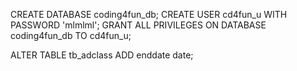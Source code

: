 CREATE DATABASE coding4fun_db;
CREATE USER cd4fun_u WITH PASSWORD 'mlmlml';
GRANT ALL PRIVILEGES ON DATABASE coding4fun_db TO cd4fun_u;

ALTER TABLE tb_adclass ADD enddate date;